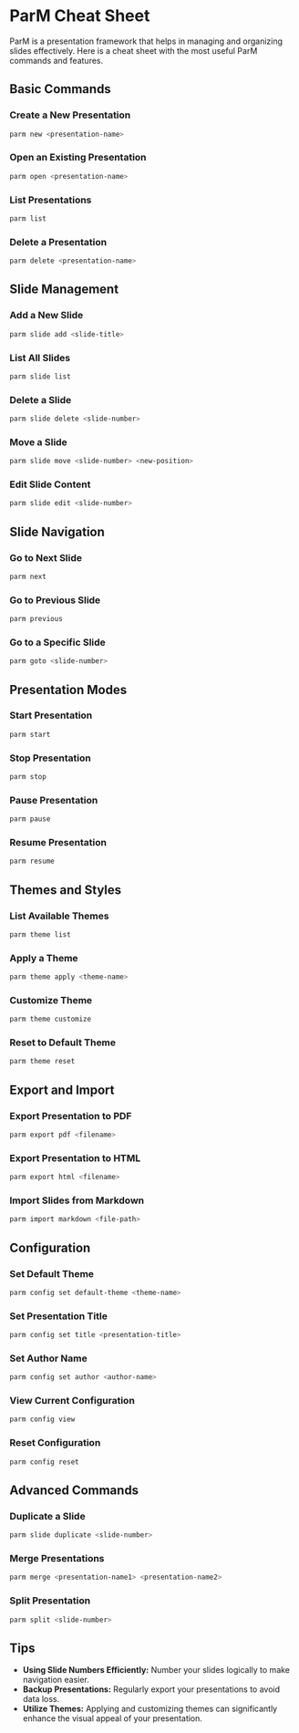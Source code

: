 # ParM Cheat Sheet

ParM is a presentation framework that helps in managing and organizing slides effectively. Here is a cheat sheet with the most useful ParM commands and features.

## Basic Commands

### Create a New Presentation
```sh
parm new <presentation-name>
```

### Open an Existing Presentation
```sh
parm open <presentation-name>
```

### List Presentations
```sh
parm list
```

### Delete a Presentation
```sh
parm delete <presentation-name>
```

## Slide Management

### Add a New Slide
```sh
parm slide add <slide-title>
```

### List All Slides
```sh
parm slide list
```

### Delete a Slide
```sh
parm slide delete <slide-number>
```

### Move a Slide
```sh
parm slide move <slide-number> <new-position>
```

### Edit Slide Content
```sh
parm slide edit <slide-number>
```

## Slide Navigation

### Go to Next Slide
```sh
parm next
```

### Go to Previous Slide
```sh
parm previous
```

### Go to a Specific Slide
```sh
parm goto <slide-number>
```

## Presentation Modes

### Start Presentation
```sh
parm start
```

### Stop Presentation
```sh
parm stop
```

### Pause Presentation
```sh
parm pause
```

### Resume Presentation
```sh
parm resume
```

## Themes and Styles

### List Available Themes
```sh
parm theme list
```

### Apply a Theme
```sh
parm theme apply <theme-name>
```

### Customize Theme
```sh
parm theme customize
```

### Reset to Default Theme
```sh
parm theme reset
```

## Export and Import

### Export Presentation to PDF
```sh
parm export pdf <filename>
```

### Export Presentation to HTML
```sh
parm export html <filename>
```

### Import Slides from Markdown
```sh
parm import markdown <file-path>
```

## Configuration

### Set Default Theme
```sh
parm config set default-theme <theme-name>
```

### Set Presentation Title
```sh
parm config set title <presentation-title>
```

### Set Author Name
```sh
parm config set author <author-name>
```

### View Current Configuration
```sh
parm config view
```

### Reset Configuration
```sh
parm config reset
```

## Advanced Commands

### Duplicate a Slide
```sh
parm slide duplicate <slide-number>
```

### Merge Presentations
```sh
parm merge <presentation-name1> <presentation-name2>
```

### Split Presentation
```sh
parm split <slide-number>
```

## Tips

- **Using Slide Numbers Efficiently:** Number your slides logically to make navigation easier.
- **Backup Presentations:** Regularly export your presentations to avoid data loss.
- **Utilize Themes:** Applying and customizing themes can significantly enhance the visual appeal of your presentation.